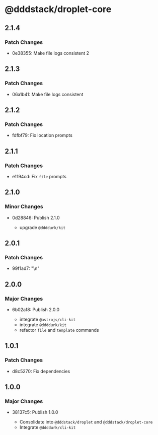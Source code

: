 # @dddstack/droplet-core

## 2.1.4

### Patch Changes

- 0e38355: Make file logs consistent 2

## 2.1.3

### Patch Changes

- 06a1b41: Make file logs consistent

## 2.1.2

### Patch Changes

- fdfbf79: Fix location prompts

## 2.1.1

### Patch Changes

- e1194cd: Fix `file` prompts

## 2.1.0

### Minor Changes

- 0d28846: Publish 2.1.0

  - upgrade `@ddddurk/kit`

## 2.0.1

### Patch Changes

- 99f1ad7: "\n"

## 2.0.0

### Major Changes

- 6b02af8: Publish 2.0.0

  - integrate `@astrojs/cli-kit`
  - integrate `@ddddurk/kit`
  - refactor `file` and `template` commands

## 1.0.1

### Patch Changes

- d8c5270: Fix dependencies

## 1.0.0

### Major Changes

- 38137c5: Publish 1.0.0

  - Consolidate into `@dddstack/droplet` and `@dddstack/droplet-core`
  - Integrate `@ddddurk/cli-kit`
